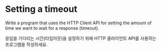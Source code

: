 # Setting a timeout

Write a program that uses the HTTP Client API for setting the amount of time we want to wait for a response (timeout).

응답을 기다리는 시간(타임아웃)을 설정하기 위해 HTTP 클라이언트 API를 사용하는 프로그램을 작성하세요.
